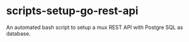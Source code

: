 # scripts-setup-go-rest-api
An automated bash script to setup a mux REST API with Postgre SQL as database.
